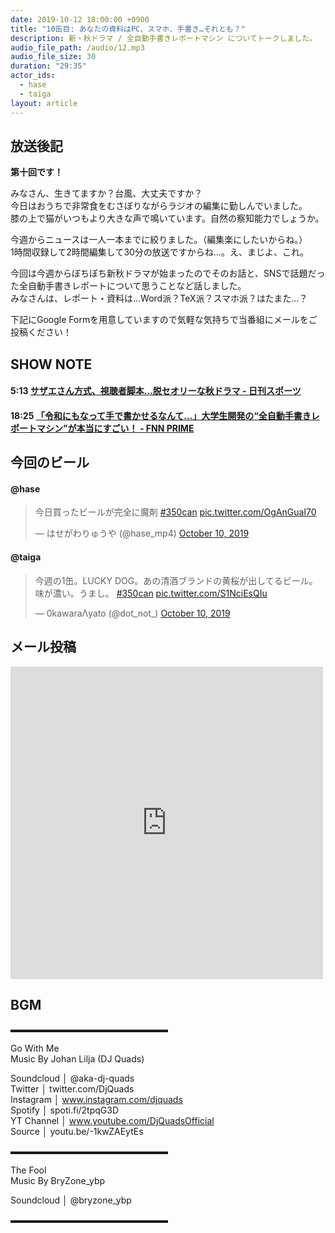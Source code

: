 ```yaml
---
date: 2019-10-12 18:00:00 +0900
title: "10缶目: あなたの資料はPC、スマホ、手書き…それとも？"
description: 新・秋ドラマ / 全自動手書きレポートマシン についてトークしました。
audio_file_path: /audio/12.mp3
audio_file_size: 30
duration: "29:35"
actor_ids:
  - hase
  - taiga
layout: article
---
```


## 放送後記

__第十回です！__

みなさん、生きてますか？台風、大丈夫ですか？<br>
今日はおうちで非常食をむさぼりながらラジオの編集に勤しんでいました。<br>
膝の上で猫がいつもより大きな声で鳴いています。自然の察知能力でしょうか。

今週からニュースは一人一本までに絞りました。（編集楽にしたいからね。）<br>
1時間収録して2時間編集して30分の放送ですからね…。え、まじよ、これ。

今回は今週からぼちぼち新秋ドラマが始まったのでそのお話と、SNSで話題だった全自動手書きレポートについて思うことなど話しました。<br>
みなさんは、レポート・資料は…Word派？TeX派？スマホ派？はたまた…？

下記にGoogle Formを用意していますので気軽な気持ちで当番組にメールをご投稿ください！


## SHOW NOTE

#### 5:13 [サザエさん方式、視聴者脚本…脱セオリーな秋ドラマ - 日刊スポーツ](https://headlines.yahoo.co.jp/hl?a=20191008-10071123-nksports-ent)

#### 18:25 [「令和にもなって手で書かせるなんて…」大学生開発の“全自動手書きレポートマシン”が本当にすごい！ - FNN PRIME](https://www.fnn.jp/posts/00048435HDK/201910041800_FNNjpeditorsroom_HDK)

## 今回のビール

#### @hase
<blockquote class="twitter-tweet"><p lang="ja" dir="ltr">今日買ったビールが完全に魔剤 <a href="https://twitter.com/hashtag/350can?src=hash&amp;ref_src=twsrc%5Etfw">#350can</a> <a href="https://t.co/OgAnGuaI70">pic.twitter.com/OgAnGuaI70</a></p>&mdash; はせがわりゅうや (@hase_mp4) <a href="https://twitter.com/hase_mp4/status/1182298112422891520?ref_src=twsrc%5Etfw">October 10, 2019</a></blockquote> <script async src="https://platform.twitter.com/widgets.js" charset="utf-8"></script>

#### @taiga
<blockquote class="twitter-tweet"><p lang="ja" dir="ltr">今週の1缶。LUCKY DOG。あの清酒ブランドの黄桜が出してるビール。味が濃い。うまし。 <a href="https://twitter.com/hashtag/350can?src=hash&amp;ref_src=twsrc%5Etfw">#350can</a> <a href="https://t.co/S1NciEsQIu">pic.twitter.com/S1NciEsQIu</a></p>&mdash; 0kawaraΛyato (@dot_not_) <a href="https://twitter.com/dot_not_/status/1182299619092385792?ref_src=twsrc%5Etfw">October 10, 2019</a></blockquote> <script async src="https://platform.twitter.com/widgets.js" charset="utf-8"></script>

## メール投稿

<iframe src="https://docs.google.com/forms/d/e/1FAIpQLSfTZ99ZtY5BJtHk38i7c_p3AdF-uIGnOOsc6W05wV6L0MTAQg/viewform?embedded=true" width="500" height="500" frameborder="0" marginheight="0" marginwidth="0">読み込んでいます…</iframe>

## BGM
▬▬▬▬▬▬▬▬▬▬▬▬▬▬▬▬▬▬  

Go With Me  
Music By Johan Lilja (DJ Quads)  

Soundcloud │ @aka-dj-quads  
Twitter │ twitter.com/DjQuads  
Instagram │ www.instagram.com/djquads  
Spotify │ spoti.fi/2tpqG3D  
YT Channel │ www.youtube.com/DjQuadsOfficial  
Source │ youtu.be/-1kwZAEytEs  

▬▬▬▬▬▬▬▬▬▬▬▬▬▬▬▬▬▬  

The Fool  
Music By BryZone_ybp  

Soundcloud │ @bryzone_ybp  

▬▬▬▬▬▬▬▬▬▬▬▬▬▬▬▬▬▬  
